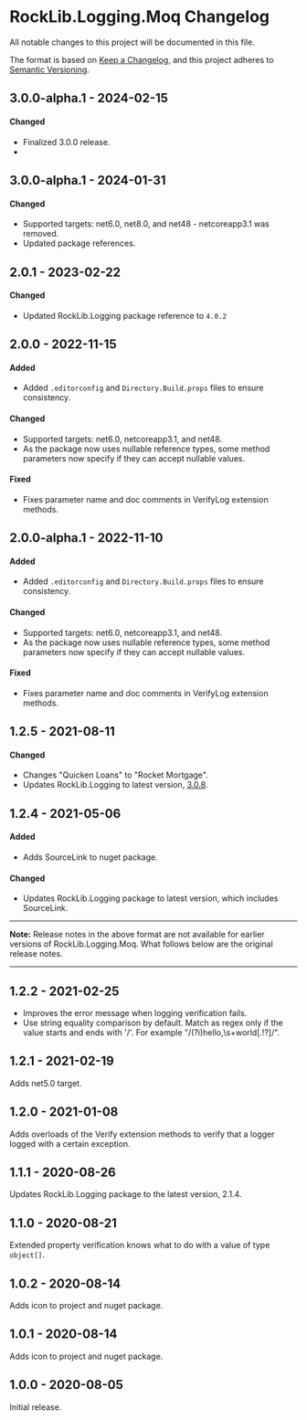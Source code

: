 # RockLib.Logging.Moq Changelog

All notable changes to this project will be documented in this file.

The format is based on [Keep a Changelog](https://keepachangelog.com/en/1.0.0/),
and this project adheres to [Semantic Versioning](https://semver.org/spec/v2.0.0.html).

## 3.0.0-alpha.1 - 2024-02-15

#### Changed
- Finalized 3.0.0 release.
- 
## 3.0.0-alpha.1 - 2024-01-31

#### Changed
- Supported targets: net6.0, net8.0, and net48 - netcoreapp3.1 was removed.
- Updated package references.

## 2.0.1 - 2023-02-22

#### Changed
- Updated RockLib.Logging package reference to `4.0.2`

## 2.0.0 - 2022-11-15
	
#### Added
- Added `.editorconfig` and `Directory.Build.props` files to ensure consistency.

#### Changed
- Supported targets: net6.0, netcoreapp3.1, and net48.
- As the package now uses nullable reference types, some method parameters now specify if they can accept nullable values.

#### Fixed

- Fixes parameter name and doc comments in VerifyLog extension methods.

## 2.0.0-alpha.1 - 2022-11-10
	
#### Added
- Added `.editorconfig` and `Directory.Build.props` files to ensure consistency.

#### Changed
- Supported targets: net6.0, netcoreapp3.1, and net48.
- As the package now uses nullable reference types, some method parameters now specify if they can accept nullable values.

#### Fixed

- Fixes parameter name and doc comments in VerifyLog extension methods.

## 1.2.5 - 2021-08-11

#### Changed

- Changes "Quicken Loans" to "Rocket Mortgage".
- Updates RockLib.Logging to latest version, [3.0.8](https://github.com/RockLib/RockLib.Logging/blob/main/RockLib.Logging/CHANGELOG.md#308---2021-08-11).

## 1.2.4 - 2021-05-06

#### Added

- Adds SourceLink to nuget package.

#### Changed

- Updates RockLib.Logging package to latest version, which includes SourceLink.

----

**Note:** Release notes in the above format are not available for earlier versions of
RockLib.Logging.Moq. What follows below are the original release notes.

----

## 1.2.2 - 2021-02-25

- Improves the error message when logging verification fails.
- Use string equality comparison by default. Match as regex only if the value starts and ends with '/'. For example "/(?i)hello,\s+world[.!?]/".

## 1.2.1 - 2021-02-19

Adds net5.0 target.

## 1.2.0 - 2021-01-08

Adds overloads of the Verify extension methods to verify that a logger logged with a certain exception.

## 1.1.1 - 2020-08-26

Updates RockLib.Logging package to the latest version, 2.1.4.

## 1.1.0 - 2020-08-21

Extended property verification knows what to do with a value of type `object[]`.

## 1.0.2 - 2020-08-14

Adds icon to project and nuget package.

## 1.0.1 - 2020-08-14

Adds icon to project and nuget package.

## 1.0.0 - 2020-08-05

Initial release.
